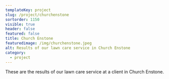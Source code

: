 ```yaml
---
templateKey: project
slug: /project/churchenstone
sortorder: 1150
visible: true
header: false
featured: false
title: Church Enstone
featuredimage: /img/churchenstone.jpeg
alt: Results of our lawn care service in Church Enstone
category:
  - project
---
```

These are the results of our lawn care service at a client in Church Enstone.


